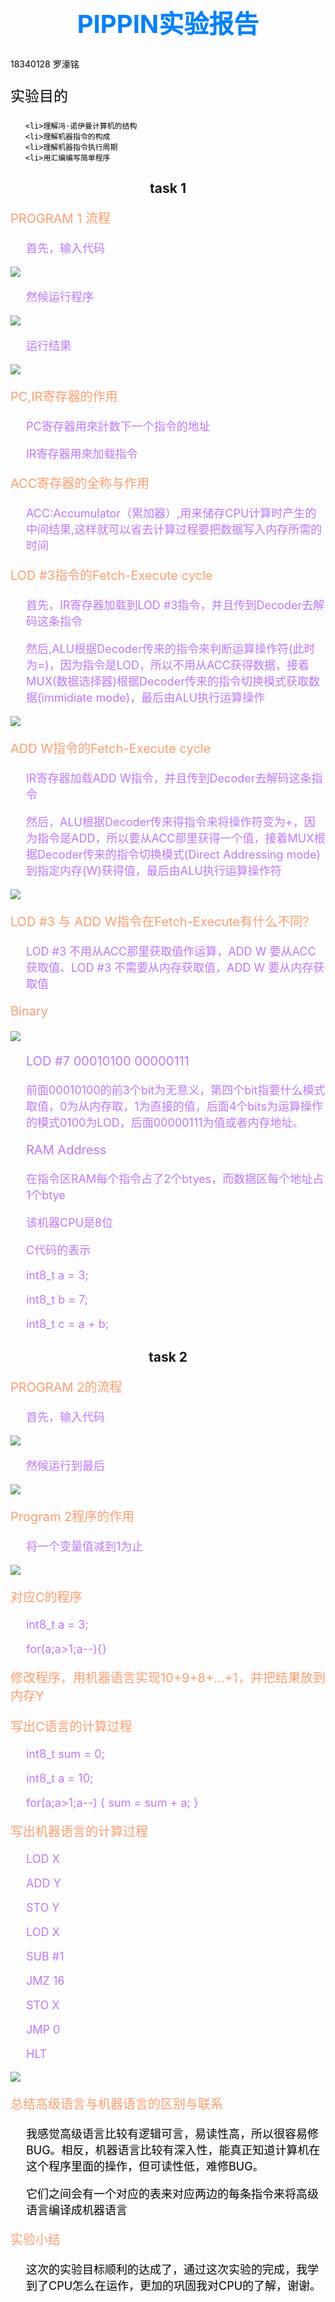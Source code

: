 <h1 style="text-align:center;color:#0080FF;font-weight:bold;font-size:40px">PIPPIN实验报告</h1>
<p style="color:black;">18340128 罗濠铭</p>
<p style="font-size:23px;color:black;">实验目的</p>
<ul style="color:black">

    <li>理解冯·诺伊曼计算机的结构
    <li>理解机器指令的构成
    <li>理解机器指令执行周期
    <li>用汇编编写简单程序
    
</ul>
<div><h2 style="text-align:center;">task 1</h2>
<p style="font-size:20px;color:#FF9D6F">PROGRAM 1 流程</p>
<p style="font-size:18px;color:#BE77FF;padding-left:25px;">首先，输入代码</p>
<img src="images/lab7.11.png">
<p style="font-size:18px;color:#BE77FF;padding-left:25px;">然候运行程序</p>
<img src="images/lab7.1.png">
<p style="font-size:18px;color:#BE77FF;padding-left:25px;">运行结果</p>
<img src="images/lab7.21.png">
<p style="font-size:20px;color:#FF9D6F">PC,IR寄存器的作用</p>
<p style="font-size:18px;color:#BE77FF;padding-left:25px;">PC寄存器用來計数下一个指令的地址</p>
<p style="font-size:18px;color:#BE77FF;padding-left:25px;">IR寄存器用來加载指令</p>
<p style="font-size:20px;color:#FF9D6F">ACC寄存器的全称与作用</p>
<p style="font-size:18px;color:#BE77FF;padding-left:25px;">ACC:Accumulator（累加器）,用来储存CPU计算时产生的中间结果,这样就可以省去计算过程要把数据写入内存所需的时间</p>
<p style="font-size:20px;color:#FF9D6F">LOD #3指令的Fetch-Execute cycle</p>
<p style="font-size:18px;color:#BE77FF;padding-left:25px;">首先，IR寄存器加载到LOD #3指令，并且传到Decoder去解码这条指令</p>
<p style="font-size:18px;color:#BE77FF;padding-left:25px;">然后,ALU根据Decoder传来的指令来判断运算操作符(此时为=)，因为指令是LOD，所以不用从ACC获得数据，接着MUX(数据选择器)根据Decoder传来的指令切换模式获取数据(immidiate mode)，最后由ALU执行运算操作</p>
<img src="images/lab7.1.png">
<p style="font-size:20px;color:#FF9D6F">ADD W指令的Fetch-Execute cycle</p>
<p style="font-size:18px;color:#BE77FF;padding-left:25px;">IR寄存器加载ADD W指令，并且传到Decoder去解码这条指令</p>
<p style="font-size:18px;color:#BE77FF;padding-left:25px;">然后，ALU根据Decoder传来得指令来将操作符变为+，因为指令是ADD，所以要从ACC那里获得一个值，接着MUX根据Decoder传来的指令切换模式(Direct Addressing mode)到指定内存(W)获得值，最后由ALU执行运算操作符</p>
<img src="images/lab7.2.png">
<p style="font-size:20px;color:#FF9D6F">LOD #3 与 ADD W指令在Fetch-Execute有什么不同?</p>
<p style="font-size:18px;color:#BE77FF;padding-left:25px;">LOD #3 不用从ACC那里获取值作运算，ADD W 要从ACC获取值、LOD #3 不需要从内存获取值，ADD W 要从内存获取值</p>
</div>

<div><p style="font-size:20px;color:#FF9D6F">Binary</p>
<img src="images/lab7.3.png">
<p style="font-size:20px;color:#BE77FF;padding-left:25px;">LOD #7 00010100 00000111</p>
<p style="font-size:18px;color:#BE77FF;padding-left:25px;">前面00010100的前3个bit为无意义，第四个bit指要什么模式取值，0为从内存取，1为直接的值，后面4个bits为运算操作的模式0100为LOD，后面00000111为值或者内存地址。</p>
<p style="font-size:20px;color:#BE77FF;padding-left:25px;">RAM Address</p>
<p style="font-size:18px;color:#BE77FF;padding-left:25px;">在指令区RAM每个指令占了2个btyes，而数据区每个地址占1个btye</p>
<p style="font-size:18px;color:#BE77FF;padding-left:25px;">该机器CPU是8位</p>
<p style="font-size:18px;color:#BE77FF;padding-left:25px;">C代码的表示</p>
<p style="font-size:18px;color:#BE77FF;padding-left:25px;">int8_t a = 3;</p>
<p style="font-size:18px;color:#BE77FF;padding-left:25px;">int8_t b = 7;</p>
<p style="font-size:18px;color:#BE77FF;padding-left:25px;">int8_t c = a + b;</p>
</div>

<div><h2 style="text-align:center;">task 2</h2>
<p style="font-size:20px;color:#FF9D6F">PROGRAM 2的流程</p>
<p style="font-size:18px;color:#BE77FF;padding-left:25px;">首先，输入代码</p>
<img src="images/lab7.31.png">
<p style="font-size:18px;color:#BE77FF;padding-left:25px;">然候运行到最后</p>
<img src="images/lab7.5.png">
<p style="font-size:20px;color:#FF9D6F">Program 2程序的作用</p>
<p style="font-size:18px;color:#BE77FF;padding-left:25px;">将一个变量值减到1为止</p>
<img src="images/lab7.5.png">
<p style="font-size:20px;color:#FF9D6F">对应C的程序</p>
<p style="font-size:18px;color:#BE77FF;padding-left:25px;">int8_t a = 3;</p>
<p style="font-size:18px;color:#BE77FF;padding-left:25px;">for(a;a>1;a--){}</p>
<p style="font-size:20px;color:#FF9D6F">修改程序，用机器语言实现10+9+8+...+1，并把结果放到内存Y</p>
<p style="font-size:20px;color:#FF9D6F">写出C语言的计算过程</p>
<p style="font-size:18px;color:#BE77FF;padding-left:25px;">int8_t sum = 0;</p>
<p style="font-size:18px;color:#BE77FF;padding-left:25px;">int8_t a = 10;</p>
<p style="font-size:18px;color:#BE77FF;padding-left:25px;">for(a;a>1;a--)
{ sum = sum + a;
}
</p>
<p style="font-size:20px;color:#FF9D6F">写出机器语言的计算过程</p>
<p style="font-size:18px;color:#BE77FF;padding-left:25px;">LOD X</p>
<p style="font-size:18px;color:#BE77FF;padding-left:25px;">ADD Y</p>
<p style="font-size:18px;color:#BE77FF;padding-left:25px;">STO Y</p>
<p style="font-size:18px;color:#BE77FF;padding-left:25px;">LOD X</p>
<p style="font-size:18px;color:#BE77FF;padding-left:25px;">SUB #1</p>
<p style="font-size:18px;color:#BE77FF;padding-left:25px;">JMZ 16</p>
<p style="font-size:18px;color:#BE77FF;padding-left:25px;">STO X</p>
<p style="font-size:18px;color:#BE77FF;padding-left:25px;">JMP 0</p>
<p style="font-size:18px;color:#BE77FF;padding-left:25px;">HLT</p>
<img src="images/lab7.4.png">

<p style="font-size:20px;color:#FF9D6F">总结高级语言与机器语言的区别与联系</p>
<p style="font-size:18px;color:black;padding-left:25px;">我感觉高级语言比较有逻辑可言，易读性高，所以很容易修BUG。相反，机器语言比较有深入性，能真正知道计算机在这个程序里面的操作，但可读性低，难修BUG。</p>
<p style="font-size:18px;color:black;padding-left:25px;">它们之间会有一个对应的表来对应两边的每条指令来将高级语言编译成机器语言</p>

<p style="font-size:20px;color:#FF9D6F">实验小结</p>
<p style="font-size:18px;color:black;padding-left:25px;">这次的实验目标顺利的达成了，通过这次实验的完成，我学到了CPU怎么在运作，更加的巩固我对CPU的了解，谢谢。</p>
</div>
